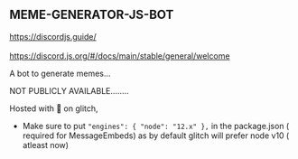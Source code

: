 ## MEME-GENERATOR-JS-BOT

https://discordjs.guide/  
<br />
https://discord.js.org/#/docs/main/stable/general/welcome

A bot to generate memes...

NOT PUBLICLY AVAILABLE........

Hosted with 💙 on glitch,

- Make sure to put `"engines": { "node": "12.x" },` in the package.json ( required for MessageEmbeds) as by default glitch will prefer node v10 ( atleast now)

